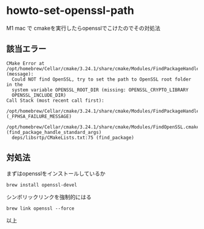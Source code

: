 # howto-set-openssl-path
M1 mac で cmakeを実行したらopensslでこけたのでその対処法

## 該当エラー
```
CMake Error at /opt/homebrew/Cellar/cmake/3.24.1/share/cmake/Modules/FindPackageHandleStandardArgs.cmake:230 (message):
  Could NOT find OpenSSL, try to set the path to OpenSSL root folder in the
  system variable OPENSSL_ROOT_DIR (missing: OPENSSL_CRYPTO_LIBRARY
  OPENSSL_INCLUDE_DIR)
Call Stack (most recent call first):
  /opt/homebrew/Cellar/cmake/3.24.1/share/cmake/Modules/FindPackageHandleStandardArgs.cmake:594 (_FPHSA_FAILURE_MESSAGE)
  /opt/homebrew/Cellar/cmake/3.24.1/share/cmake/Modules/FindOpenSSL.cmake:599 (find_package_handle_standard_args)
  deps/libsrtp/CMakeLists.txt:75 (find_package)
```

## 対処法
まずはopensslをインストールしているか
```
brew install openssl-devel
```
シンボリックリンクを強制的にはる
```
brew link openssl --force
```

以上

